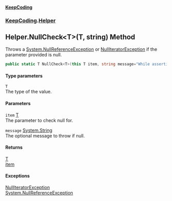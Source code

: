 #### [KeepCoding](index.md 'index')
### [KeepCoding](KeepCoding.md 'KeepCoding').[Helper](KeepCoding_Helper.md 'KeepCoding.Helper')
## Helper.NullCheck&lt;T&gt;(T, string) Method
Throws a [System.NullReferenceException](https://docs.microsoft.com/en-us/dotnet/api/System.NullReferenceException 'System.NullReferenceException') or [NullIteratorException](KeepCoding_NullIteratorException.md 'KeepCoding.NullIteratorException') if the parameter provided is null.  
```csharp
public static T NullCheck<T>(this T item, string message="While asserting for null, the variable ended up null.");
```
#### Type parameters
<a name='KeepCoding_Helper_NullCheck_T_(T_string)_T'></a>
`T`  
The type of the value.
  
#### Parameters
<a name='KeepCoding_Helper_NullCheck_T_(T_string)_item'></a>
`item` [T](KeepCoding_Helper_NullCheck_T_(T_string).md#KeepCoding_Helper_NullCheck_T_(T_string)_T 'KeepCoding.Helper.NullCheck&lt;T&gt;(T, string).T')  
The parameter to check null for.
  
<a name='KeepCoding_Helper_NullCheck_T_(T_string)_message'></a>
`message` [System.String](https://docs.microsoft.com/en-us/dotnet/api/System.String 'System.String')  
The optional message to throw if null.
  
#### Returns
[T](KeepCoding_Helper_NullCheck_T_(T_string).md#KeepCoding_Helper_NullCheck_T_(T_string)_T 'KeepCoding.Helper.NullCheck&lt;T&gt;(T, string).T')  
[item](KeepCoding_Helper_NullCheck_T_(T_string).md#KeepCoding_Helper_NullCheck_T_(T_string)_item 'KeepCoding.Helper.NullCheck&lt;T&gt;(T, string).item')
#### Exceptions
[NullIteratorException](KeepCoding_NullIteratorException.md 'KeepCoding.NullIteratorException')  
[System.NullReferenceException](https://docs.microsoft.com/en-us/dotnet/api/System.NullReferenceException 'System.NullReferenceException')  
